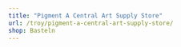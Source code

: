 ```yaml
---
title: "Pigment A Central Art Supply Store"
url: /troy/pigment-a-central-art-supply-store/
shop: Basteln
---
```

